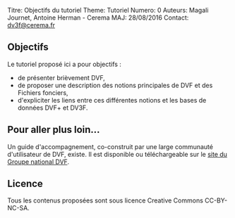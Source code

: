 Titre: Objectifs du tutoriel
Theme: Tutoriel
Numero: 0
Auteurs: Magali Journet, Antoine Herman - Cerema
MAJ: 28/08/2016
Contact: dv3f@cerema.fr

## Objectifs

Le tutoriel proposé ici a pour objectifs :

* de présenter brièvement DVF,
* de proposer une description des notions principales de DVF et des Fichiers fonciers,
* d'expliciter les liens entre ces différentes notions et les bases de données DVF+ et DV3F.

## Pour aller plus loin...

Un guide d'accompagnement, co-construit par une large communauté d'utilisateur de DVF, existe. Il est disponible ou téléchargeable sur le [site du Groupe national DVF](http://www.guide-dvf.fr).

## Licence

Tous les contenus proposées sont sous licence Creative Commons CC-BY-NC-SA.
